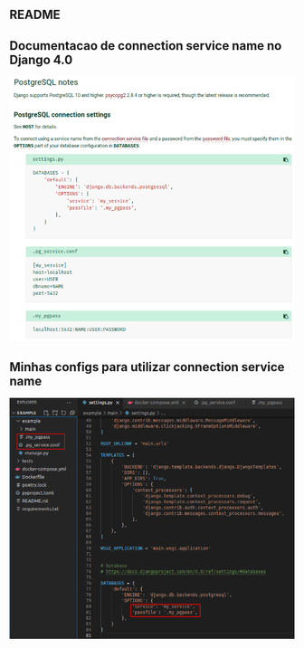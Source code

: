 ## README

## Documentacao de connection service name no Django 4.0

![docs](./doc_postgres_django.png)

## Minhas configs para utilizar connection service name

![local configs](./minhas_configs.png)